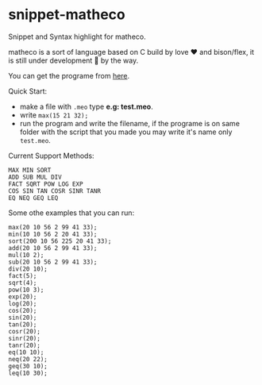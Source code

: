 # snippet-matheco
Snippet and Syntax highlight for matheco.

matheco is a sort of language based on C build by love :heart: and bison/flex, it is still under development :construction: by the way.

You can get the programe from [here](https://raw.githubusercontent.com/splimter/snippet-matheco/master/matheco.exe).

Quick Start:
* make a file with `.meo` type **e.g: test.meo**.
* write `max(15 21 32);`
* run the program and write the filename, if the programe is on same folder with the script that you made you may write it's name only `test.meo`.

Current Support Methods:
```
MAX MIN SORT
ADD SUB MUL DIV
FACT SQRT POW LOG EXP
COS SIN TAN COSR SINR TANR
EQ NEQ GEQ LEQ
```

Some othe examples that you can run:
```
max(20 10 56 2 99 41 33);
min(10 10 56 2 20 41 33);
sort(200 10 56 225 20 41 33);
add(20 10 56 2 99 41 33);
mul(10 2);
sub(20 10 56 2 99 41 33);
div(20 10);
fact(5);
sqrt(4);
pow(10 3);
exp(20);
log(20);
cos(20);
sin(20);
tan(20);
cosr(20);
sinr(20);
tanr(20);
eq(10 10);
neq(20 22);
geq(30 10);
leq(10 30);
```